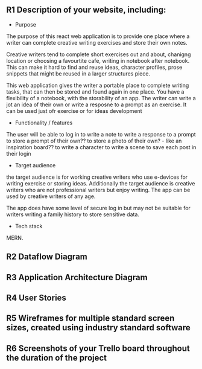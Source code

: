 

## R1 	Description of your website, including:
- Purpose


The purpose of this react web application is to provide one place where a writer can complete creative writing exercises and store their own notes.

Creative writers tend to complete short exercises out and about, chanigng location or choosing a favourtite cafe, writing in notebook after notebook. This can make it hard to find and reuse ideas, character profiles, prose snippets that might be reused in a larger structures piece.

This web application gives the writer a portable place to complete writing tasks, that can then be stored and found again in one place.
You have a flexibility of a notebook, with the storability of an app.
The writer can write a jot an idea of their own or write a resposne to a prompt as an exercise.
It can be used just ofr exercise or for ideas development


- Functionality / features

The user will be able to
log in
to write a note
to write a response to a prompt
to store a prompt of their own??
to store a photo of their own? - like an inspiration board??
to write a character
to write a scene
to save each post in their login


- Target audience

the target audience is for working creative writers who use e-devices for writing exercise or storing ideas. Additionally the target audience is creative writers who are not professional writers but enjoy writing. The app can be used by creative writers of any age. 

The app does have some level of secure log in but may not be suitable for writers writing a family history to store sensitive data.



- Tech stack 	

MERN.


## R2 	Dataflow Diagram 	



## R3 	Application Architecture Diagram 	




## R4 	User Stories 	




## R5 	Wireframes for multiple standard screen sizes, created using industry standard software 	




## R6 	Screenshots of your Trello board throughout the duration of the project 	
